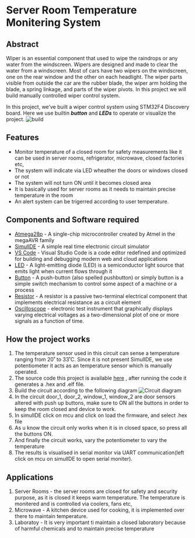 # Server Room Temperature Monitering System
## Abstract

Wiper is an essential component that used to wipe the raindrops or any water from the windscreen. Wipers are designed and made to clear the water from a windscreen. Most of cars have two wipers on the windscreen, one on the rear window and the other on each headlight. The wiper parts visible from outside the car are the rubber blade, the wiper arm holding the blade, a spring linkage, and parts of the wiper pivots. In this project we will build manually controlled wiper control system.

In this project, we’ve built a wiper control system using STM32F4 Discovery board. Here we use builtin ___button___ and ___LEDs___ to operate or visualize the project.
![build]()

## Features
-   Monitor temperature of a closed room for safety measurements like it can be used in server rooms, refrigerator, microwave, closed factories etc, 
-   The system will indicate via LED wheather the doors or windows closed or not
-   The system will not turn ON until it becomes closed area
-   It is basically used for server rooms as it needs to maintain precise temperature in the room
-   An alert system can be trigerred according to user temperature.

## Components and Software required
-   [Atmega28p](https://www.arrow.com/en/products/atmega328p-pn/microchip-technology) - A single-chip microcontroller created by Atmel in the megaAVR family
-   [SimulIDE](https://www.simulide.com/p/home.html) -  A simple real time electronic circuit simulator
-   [VS Code](https://code.visualstudio.com/) - Visual Studio Code is a code editor redefined and optimized for building and debugging modern web and cloud applications
-   [LED]() - A light-emitting diode (LED) is a semiconductor light source that emits light when current flows through it
-   [Button]() - A push-button (also spelled pushbutton) or simply button is a simple switch mechanism to control some aspect of a machine or a process
-   [Resistor]() - A resistor is a passive two-terminal electrical component that implements electrical resistance as a circuit element
-   [Oscilloscope]() - electronic test instrument that graphically displays varying electrical voltages as a two-dimensional plot of one or more signals as a function of time.

## How the project works
1.  The temperature sensor used in this circuit can sense a temperature ranging from 20˚ to 33˚C. Since it is not present SimulIDE, we use potentiometer it acts as an temperature sensor which is manually operated.
2.  The source code this project is available [here](https://github.com/Lokesh12121/M1_Inventary_Managment_System/tree/main/3_Implementation) , after running the code it generates a .hex and .elf file.
3.  Build the circuit according to the following diagram ![Circuit diagram](https://github.com/Lokesh12121/M2_Room_Temperatue_Monitering_SYS/blob/main/0_Abstract/Circuit1.PNG)
4.  In the circuit door_1, door_2, window_1, window_2 are door sensors altered with push up buttons, make sure to ON all the buttons in order to keep the room closed and device to work.
5.  In simulIDE click on mcu and click on load the firmware, and select .hex file
6.  As u know the circuit only works when it is in closed space, so press all the buttons ON.
7.  And finally the circuit works, vary the potentiometer to vary the temperature
8.  The results is visualised in serial monitor via UART communication(left click on mcu on simulIDE to open serial moniter).

## Applications
1.  Server Rooms - the server rooms are closed for safety and security purpose, as it is closed it keeps warm temperature. The temperature is monitered and is controlled via coolers, fans etc, 
2.  Microwave - A kitchen device used for cooking, it is implemented over there to maintain temperature.
3.  Laboratoy - It is very important ti maintain a closed laboratory because of harmful chemicals and to maintain precise temperature
